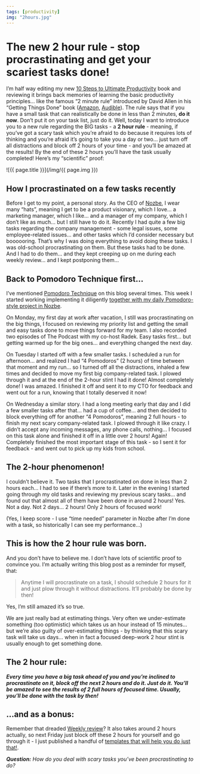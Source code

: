 ```yaml
---
tags: [productivity]
img: "2hours.jpg"
---
```


# The new 2 hour rule - stop procrastinating and get your scariest tasks done!

I’m half way editing my new [10 Steps to Ultimate Productivity](https://productivitycourse.com) book and reviewing it brings back memories of learning the basic productivity principles... like the famous “2 minute rule” introduced by David Allen in his “Getting Things Done” book ([Amazon](https://www.amazon.com/dp/0143126563?tag=sliwinski-20), [Audible](https://www.audible.com/pd/B01B6WSMHI?tag=sliwinski-20)). The rule says that if you have a small task that can realistically be done in less than 2 minutes, **do it now**. Don’t put it on your task list, just do it. Well, today I want to introduce you to a new rule regarding the BIG tasks - a **2 hour rule** - meaning, if you’ve got a scary task which you’re afraid to do because it requires lots of thinking and you’re afraid it’s going to take you a day or two... just turn off all distractions and block off 2 hours of your time - and you’ll be amazed at the results! By the end of these 2 hours you’ll have the task usually completed! Here’s my “scientific” proof:

<!--More-->

![{{ page.title }}](/img/{{ page.img }})

## How I procrastinated on a few tasks recently

Before I get to my point, a personal story. As the CEO of [Nozbe][n], I wear many “hats”, meaning I get to be a product visionary, which I love... a marketing manager, which I like... and a manager of my company, which I don’t like as much... but I still have to do it. Recently I had quite a few big tasks regarding the company management - some legal issues, some employee-related issues... and other tasks which I’d consider necessary but boooooring. That’s why I was doing everything to avoid doing these tasks. I was old-school procrastinating on them. But these tasks had to be done. And I had to do them... and they kept creeping up on me during each weekly review... and I kept postponing them...

## Back to Pomodoro Technique first...

I’ve mentioned [Pomodoro Technique](https://sliwinski.com/pomodoro-technique-and-other-simple-ways-to-g/) on this blog several times. This week I started working implementing it diligently [together with my daily Pomodoro-style project in Nozbe](https://sliwinski.com/unschedule).

On Monday, my first day at work after vacation, I still was procrastinating on the big things, I focused on reviewing my priority list and getting the small and easy tasks done to move things forward for my team. I also recorded two episodes of The Podcast with my co-host Radek. Easy tasks first... but getting warmed up for the big ones... and everything changed the next day.

On Tuesday I started off with a few smaller tasks. I scheduled a run for afternoon... and realized I had “4 Pomodoros” (2 hours) of time between that moment and my run... so I turned off all the distractions, inhaled a few times and decided to move my first big company-related task. I plowed through it and at the end of the 2-hour stint I had it done! Almost completely done! I was amazed. I finished it off and sent it to my CTO for feedback and went out for a run, knowing that I totally deserved it now!

On Wednesday a similar story. I had a long meeting early that day and I did a few smaller tasks after that... had a cup of coffee... and then decided to block everything off for another “4 Pomodoros”, meaning 2 full hours - to finish my next scary company-related task. I plowed through it like crazy. I didn’t accept any incoming messages, any phone calls, nothing... I focused on this task alone and finished it off in a little over 2 hours! Again! Completely finished the most important stage of this task - so I sent it for feedback - and went out to pick up my kids from school.

## The 2-hour phenomenon!

I couldn’t believe it. Two tasks that I procrastinated on done in less than 2 hours each... I had to see if there’s more to it. Later in the evening I started going through my old tasks and reviewing my previous scary tasks... and found out that almost all of them have been done in around 2 hours! Yes. Not a day. Not 2 days... 2 hours! Only 2 hours of focused work!

(Yes, I keep score - I use “time needed” parameter in Nozbe after I’m done with a task, so historically I can see my performance...)

## This is how the 2 hour rule was born.

And you don’t have to believe me. I don’t have lots of scientific proof to convince you. I’m actually writing this blog post as a reminder for myself, that:

> Anytime I will procrastinate on a task, I should schedule 2 hours for it and just plow through it without distractions. It’ll probably be done by then!

Yes, I’m still amazed it’s so true.

We are just really bad at estimating things. Very often we under-estimate something (too optimistic) which takes us an hour instead of 15 minutes... but we’re also guilty of over-estimating things - by thinking that this scary task will take us days... when in fact a focused deep-work 2 hour stint is usually enough to get something done.

## The 2 hour rule:

***Every time you have a big task ahead of you and you’re inclined to procrastinate on it, block off the next 2 hours and do it. Just do it. You’ll be amazed to see the results of 2 full hours of focused time. Usually, you’ll be done with the task by then!***

## ...and as a bonus:

Remember that dreaded [Weekly review](https://sliwinski.com/weekly-review)? It also takes around 2 hours actually, so next Friday just block off these 2 hours for yourself and go through it - I just published a handful of [templates that will help you do just that!](https://sliwinski.com/review).

***Question:*** *How do you deal with scary tasks you’ve been procrastinating to do?*

[d]: http://db.tt/kD7Liux
[t]: https://twitter.com/MSliwinski
[p]: https://michael.gratis/thepodcastfm
[n]: https://nozbe.com/?a=mike
[r]: https://michael.gratis/radex
[i]: https://michael.gratis/thepodcast
[o]: https://michael.gratis/ipadonly


